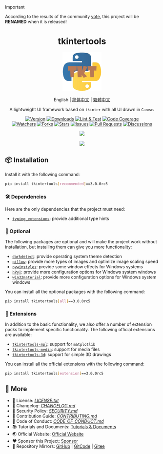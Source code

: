 > [!IMPORTANT]  
> According to the results of the community [vote](https://github.com/Xiaokang2022/tkintertools/discussions/41), this project will be **RENAMED** when it is released!

<h1 align="center">tkintertools</h1>

<p align="center"><img src="docs/logo.png" alt="Logo" title="Logo" /></p>

<p align="center">English | <a href="README.zh-Hans.md">简体中文</a> | <a href="README.zh-Hant.md">繁體中文</a></p>

<p align="center">
A lightweight UI framework based on <code>tkinter</code> with all UI drawn in <code>Canvas</code>
</p>

<p align="center">
<a href="https://github.com/Xiaokang2022/tkintertools/releases"><img src="https://custom-icon-badges.demolab.com/github/v/release/Xiaokang2022/tkintertools?logo=tag&label=Version" alt="Version" title="Version" /></a>
<a href="https://pypistats.org/packages/tkintertools"><img src="https://custom-icon-badges.demolab.com/pypi/dm/tkintertools?logo=download&label=Downloads" alt="Downloads" title="Downloads" /></a>
<a href="https://github.com/Xiaokang2022/tkintertools/actions"><img src="https://custom-icon-badges.demolab.com/github/actions/workflow/status/Xiaokang2022/tkintertools/python-package.yml?logo=play&label=Lint%20%26%20Test" alt="Lint & Test" title="Lint & Test"/></a>
<a href="https://codecov.io/gh/Xiaokang2022/tkintertools"><img src="https://img.shields.io/codecov/c/github/Xiaokang2022/tkintertools?logoColor=white&logo=codecov&label=Code Coverage" alt="Code Coverage" title="Code Coverage"></a>
<br/>
<a href="https://github.com/Xiaokang2022/tkintertools/watchers"><img src="https://custom-icon-badges.demolab.com/github/watchers/Xiaokang2022/tkintertools?style=flat&logo=eye&label=Watchers" alt="Watchers" title="Watchers" /></a>
<a href="https://github.com/Xiaokang2022/tkintertools/forks"><img src="https://custom-icon-badges.demolab.com/github/forks/Xiaokang2022/tkintertools?style=flat&logo=repo-forked&label=Forks" alt="Forks" title="Forks" /></a>
<a href="https://github.com/Xiaokang2022/tkintertools/stargazers"><img src="https://custom-icon-badges.demolab.com/github/stars/Xiaokang2022/tkintertools?color=gold&style=flat&logo=star&label=Stars" alt="Stars" title="Stars" /></a>
<a href="https://github.com/Xiaokang2022/tkintertools/issues"><img src="https://custom-icon-badges.demolab.com/github/issues/Xiaokang2022/tkintertools?logo=issue-opened&label=Issues" alt="Issues" title="Issues" /></a>
<a href="https://github.com/Xiaokang2022/tkintertools/pulls"><img src="https://custom-icon-badges.demolab.com/github/issues-pr/Xiaokang2022/tkintertools?logo=git-pull-request&label=Pull%20Requests" alt="Pull Requests" title="Pull Requests" /></a>
<a href="https://github.com/Xiaokang2022/tkintertools/discussions"><img src="https://custom-icon-badges.demolab.com/github/discussions/Xiaokang2022/tkintertools?logo=comment-discussion&label=Discussions" alt="Discussions" title="Discussions" /></a>
</p>

<p align="center">
<a href="https://github.com/Xiaokang2022/tkintertools/pulse"><img src="https://repobeats.axiom.co/api/embed/ab8fae686a5a96f91fa71c40c53c189310924f5e.svg" /></a>
</p>

<p align="center">
    <a href="https://star-history.com/#Xiaokang2022/tkintertools&Date">
        <picture>
            <source media="(prefers-color-scheme: dark)" srcset="https://api.star-history.com/svg?repos=Xiaokang2022/tkintertools&type=Date&theme=dark" />
            <source media="(prefers-color-scheme: light)" srcset="https://api.star-history.com/svg?repos=Xiaokang2022/tkintertools&type=Date" />
            <img src="https://api.star-history.com/svg?repos=Xiaokang2022/tkintertools&type=Date" />
        </picture>
    </a>
</p>

## 📦 Installation

Install it with the following command:

```bash
pip install tkintertools[recommended]==3.0.0rc5
```

### 🛠️ Dependencies

Here are the only dependencies that the project must need:

* [`typing_extensions`](https://github.com/python/typing_extensions): provide additional type hints

### 🎨 Optional

The following packages are optional and will make the project work without installation, but installing them can give you more functionality:

* [`darkdetect`](https://github.com/albertosottile/darkdetect): provide operating system theme detection
* [`pillow`](https://github.com/python-pillow/Pillow): provide more types of images and optimize image scaling speed
* [`pywinstyles`](https://github.com/Akascape/py-window-styles): provide some window effects for Windows systems
* [`hPyT`](https://github.com/Zingzy/hPyT): provide more configuration options for Windows system windows
* [`win32material`](https://github.com/littlewhitecloud/win32style): provide more configuration options for Windows system windows

You can install all the optional packages with the following command:

```bash
pip install tkintertools[all]==3.0.0rc5
```

### 🧩 Extensions

In addition to the basic functionality, we also offer a number of extension packs to implement specific functionality. The following official extensions are available:

* [`tkintertools-mpl`](https://github.com/Xiaokang2022/tkintertools-mpl): support for `matplotlib`
* [`tkintertools-media`](https://github.com/Xiaokang2022/tkintertools-media): support for media files
* [`tkintertools-3d`](https://github.com/Xiaokang2022/tkintertools-3d): support for simple 3D drawings

You can install all the official extensions with the following command:

```bash
pip install tkintertools[extension]==3.0.0rc5
```

## 👀 More

* 📑 License: [*LICENSE.txt*](LICENSE.txt)
* 📘 Changelog: [*CHANGELOG.md*](CHANGELOG.md)
* 📕 Security Policy: [*SECURITY.md*](SECURITY.md)
* 📗 Contribution Guide: [*CONTRIBUTING.md*](CONTRIBUTING.md)
* 📙 Code of Conduct: [*CODE_OF_CONDUCT.md*](CODE_OF_CONDUCT.md)
* 📚 Tutorials and Documents: [Tutorials & Documents](https://xiaokang2022.github.io/tkintertools-docs/)
* 🌏 Official Website: [Official Website](https://xiaokang2022.github.io/tkintertools/)
* ❤️ Sponsor this Project: [Sponsor](https://xiaokang2022.github.io/tkintertools/Sponsor/)
* 🚀 Repository Mirrors:
[GitHub](https://github.com/Xiaokang2022/tkintertools) |
[GitCode](https://gitcode.com/Xiaokang2022/tkintertools) |
[Gitee](https://gitee.com/Xiaokang2022/tkintertools)
